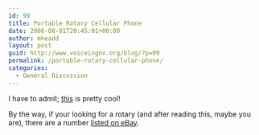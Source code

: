 ```yaml
---
id: 99
title: Portable Rotary Cellular Phone
date: 2006-08-01T20:45:01+00:00
author: mheadd
layout: post
guid: http://www.voiceingov.org/blog/?p=99
permalink: /portable-rotary-cellular-phone/
categories:
  - General Discussion
---
```

I have to admit; <a href="http://www.sparkfun.com/tutorial/Port-O-Rotary/portable-rotary.htm" target="_blank">this</a> is pretty cool!

By the way, if your looking for a rotary (and after reading this, maybe you are), there are a number <a href="http://electronics.search.ebay.com/rotary-phone_Consumer-Electronics_W0QQfkrZ1QQfromZR8QQsacatZ293" target="_blank">listed on eBay</a>.